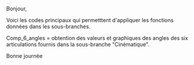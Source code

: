 Bonjour,

Voici les codes principaux qui permetttent d'appliquer les fonctions données dans les sous-branches.

Comp_6_angles = obtention des valeurs et graphiques des angles des six articulations fournis dans la sous-branche "Cinématique".

Bonne journée
